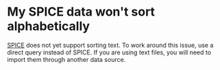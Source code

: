 # My SPICE data won't sort alphabetically<a name="troubleshoot-sorting-SPICE"></a>

[SPICE](welcome.md#spice) does not yet support sorting text\. To work around this issue, use a direct query instead of SPICE\. If you are using text files, you will need to import them through another data source\.
